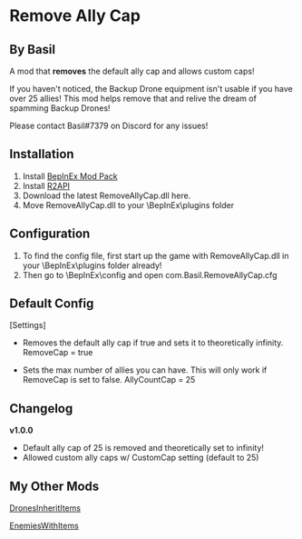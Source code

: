 # Remove Ally Cap
## By Basil

A mod that **removes** the default ally cap and allows custom caps!

If you haven't noticed, the Backup Drone equipment isn't usable if you have over 25 allies! This mod helps remove that and relive the dream of spamming Backup Drones!

Please contact Basil#7379 on Discord for any issues!

## Installation
1. Install [BepInEx Mod Pack](https://thunderstore.io/package/bbepis/BepInExPack/)
2. Install [R2API](https://thunderstore.io/package/tristanmcpherson/R2API/)
3. Download the latest RemoveAllyCap.dll here.
4. Move RemoveAllyCap.dll to your \BepInEx\plugins folder

## Configuration

1. To find the config file, first start up the game with RemoveAllyCap.dll in your \BepInEx\plugins folder already!
2. Then go to \BepInEx\config and open com.Basil.RemoveAllyCap.cfg

## Default Config

[Settings]

* Removes the default ally cap if true and sets it to theoretically infinity.
RemoveCap = true

* Sets the max number of allies you can have. This will only work if RemoveCap is set to false.
AllyCountCap = 25

## Changelog

**v1.0.0**

- Default ally cap of 25 is removed and theoretically set to infinity!
- Allowed custom ally caps w/ CustomCap setting (default to	25)

## My Other Mods

[DronesInheritItems](https://thunderstore.io/package/BasilPanda/DronesInheritItems/)

[EnemiesWithItems](https://thunderstore.io/package/BasilPanda/EnemiesWithItems/)